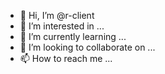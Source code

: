 - 👋 Hi, I’m @r-client
- 👀 I’m interested in ...
- 🌱 I’m currently learning ...
- 💞️ I’m looking to collaborate on ...
- 📫 How to reach me ...

<!---
r-client/r-client is a ✨ special ✨ repository because its `README.md` (this file) appears on your GitHub profile.
You can click the Preview link to take a look at your changes.
--->
